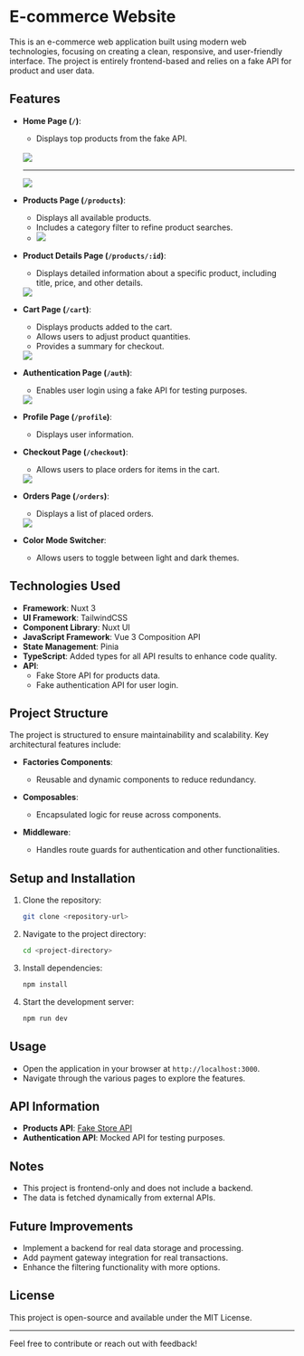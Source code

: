 # E-commerce Website

This is an e-commerce web application built using modern web technologies, focusing on creating a clean, responsive, and user-friendly interface. The project is entirely frontend-based and relies on a fake API for product and user data.

## Features

- **Home Page (`/`)**:
  - Displays top products from the fake API.
  <br />
  <img src="/public/preview/home-page.png"/>
  <hr />
  <img src="/public/preview/home-page-2.png"/>
- **Products Page (`/products`)**:

  - Displays all available products.
  - Includes a category filter to refine product searches.
  - <img src="/public/preview/products-page.png"/>
- **Product Details Page (`/products/:id`)**:

  - Displays detailed information about a specific product, including title, price, and other details.
   <img src="/public/preview/product-details.png"/>
- **Cart Page (`/cart`)**:

  - Displays products added to the cart.
  - Allows users to adjust product quantities.
  - Provides a summary for checkout.
  <img src="/public/preview/cart-page.png"/>
- **Authentication Page (`/auth`)**:

  - Enables user login using a fake API for testing purposes.
  <img src="/public/preview/login.png"/>
- **Profile Page (`/profile`)**:

  - Displays user information.

- **Checkout Page (`/checkout`)**:

  - Allows users to place orders for items in the cart.
  <img src="/public/preview/checkout-page.png"/>
- **Orders Page (`/orders`)**:

  - Displays a list of placed orders.
  <img src="/public/preview/orders-page.png"/>
- **Color Mode Switcher**:
  - Allows users to toggle between light and dark themes.

## Technologies Used

- **Framework**: Nuxt 3
- **UI Framework**: TailwindCSS
- **Component Library**: Nuxt UI
- **JavaScript Framework**: Vue 3 Composition API
- **State Management**: Pinia
- **TypeScript**: Added types for all API results to enhance code quality.
- **API**:
  - Fake Store API for products data.
  - Fake authentication API for user login.

## Project Structure

The project is structured to ensure maintainability and scalability. Key architectural features include:

- **Factories Components**:

  - Reusable and dynamic components to reduce redundancy.

- **Composables**:

  - Encapsulated logic for reuse across components.

- **Middleware**:
  - Handles route guards for authentication and other functionalities.

## Setup and Installation

1. Clone the repository:
   ```bash
   git clone <repository-url>
   ```
2. Navigate to the project directory:
   ```bash
   cd <project-directory>
   ```
3. Install dependencies:
   ```bash
   npm install
   ```
4. Start the development server:
   ```bash
   npm run dev
   ```

## Usage

- Open the application in your browser at `http://localhost:3000`.
- Navigate through the various pages to explore the features.

## API Information

- **Products API**: [Fake Store API](https://fakestoreapi.com/)
- **Authentication API**: Mocked API for testing purposes.

## Notes

- This project is frontend-only and does not include a backend.
- The data is fetched dynamically from external APIs.

## Future Improvements

- Implement a backend for real data storage and processing.
- Add payment gateway integration for real transactions.
- Enhance the filtering functionality with more options.

## License

This project is open-source and available under the MIT License.

---

Feel free to contribute or reach out with feedback!
